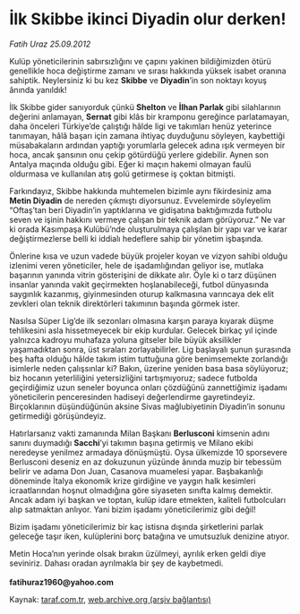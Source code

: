 # İlk Skibbe ikinci Diyadin olur derken!

*Fatih Uraz 25.09.2012*

<div class="yazi"><p>Kulüp yöneticilerinin sabırsızlığını ve çapını yakinen bildiğimizden ötürü genellikle hoca değiştirme zamanı ve sırası hakkında yüksek isabet oranına sahiptik. Neylersiniz ki bu kez <b>Skibbe</b> ve <b>Diyadin</b>’in son noktayı koyuş ânında yanıldık!</p>
<p>İlk Skibbe gider sanıyorduk çünkü <b>Shelton</b> ve <b>İlhan Parlak</b> gibi silahlarının değerini anlamayan, <b>Sernat</b> gibi klâs bir kramponu gereğince parlatamayan, daha önceleri Türkiye’de çalıştığı hâlde ligi ve takımları henüz yeterince tanımayan, hâlâ başarı için zamana ihtiyaç duyduğunu söyleyen, kaybettiği müsabakaların ardından yaptığı yorumlarla gelecek adına ışık vermeyen bir hoca, ancak şansının onu çekip götürdüğü yerlere gidebilir. Aynen son Antalya maçında olduğu gibi. Eğer ki maçın hakemi olmayan faulü oldurmasa ve kullanılan atış golü getirmese iş çoktan bitmişti.</p>
<p>Farkındayız, Skibbe hakkında muhtemelen bizimle aynı fikirdesiniz ama <b>Metin Diyadin</b> de nereden çıkmıştı diyorsunuz. Evvelemirde söyleyelim “Oftaş’tan beri Diyadin’in yaptıklarına ve gidişatına baktığımızda futbolu seven ve işinin hakkını vermeye çalışan bir teknik adam görüyoruz.” Ne var ki orada Kasımpaşa Kulübü’nde oluşturulmaya çalışılan bir yapı var ve karar değiştirmezlerse belli ki iddialı hedeflere sahip bir yönetim işbaşında.</p>
<p>Önlerine kısa ve uzun vadede büyük projeler koyan ve vizyon sahibi olduğu izlenimi veren yöneticiler, hele de işadamlığından geliyor ise, mutlaka başarının yanında vitrin gösterişini de dikkate alır. Öyle ki o tarz düşünen insanlar yanında vakit geçirmekten hoşlanabileceği, futbol dünyasında saygınlık kazanmış, giyinmesinden oturup kalkmasına varıncaya dek elit zevkleri olan teknik direktörleri takımının başında görmek ister. </p>
<p>Nasılsa Süper Lig’de ilk sezonları olmasına karşın paraya kıyarak düşme tehlikesini asla hissetmeyecek bir ekip kurdular. Gelecek birkaç yıl içinde yalnızca kadroyu muhafaza yoluna gitseler bile büyük aksilikler yaşamadıktan sonra, üst sıraları zorlayabilirler. Lig başlayalı şunun şurasında beş hafta olduğu hâlde takım istim tuttuğuna göre benimsemekte zorlandığı isimlerle neden çalışsınlar ki? Bakın, üzerine yeniden basa basa söylüyoruz; biz hocanın yeterliliğini yetersizliğini tartışmıyoruz; sadece futbolda geçirdiğimiz uzun seneler boyunca onları çözdüğünü zannettiğimiz işadamı yöneticilerin penceresinden hadiseyi değerlendirme gayretindeyiz. Birçoklarının düşündüğünün aksine Sivas mağlubiyetinin Diyadin’in sonunu getirmediği görüşündeyiz.</p>
<p>Hatırlarsanız vakti zamanında Milan Başkanı <b>Berlusconi</b> kimsenin adını sanını duymadığı <b>Sacchi</b>’yi takımın başına getirmiş ve Milano ekibi neredeyse yenilmez armadaya dönüşmüştü. Oysa ülkemizde 10 sporsevere Berlusconi deseniz en az dokuzunun yüzünde ânında muzip bir tebessüm belirir ve adama Don Juan, Casanova muamelesi yapar. Başbakanlığı döneminde İtalya ekonomik krize girdiğine ve yaygın halk kesimleri icraatlarından hoşnut olmadığına göre siyaseten sınıfta kalmış demektir. Ancak adam iyi başkan ve toptan, kulüp idare etmekten, kaliteli futbolcuları alıp satmaktan anlıyor. Yani bizim işadamı yöneticilerimiz gibi değil!</p>
<p>Bizim işadamı yöneticilerimiz bir kaç istisna dışında şirketlerini parlak geleceğe taşır iken, kulüplerini borç batağına ve umutsuzluk denizine atıyor.</p>
<p>Metin Hoca’nın yerinde olsak bırakın üzülmeyi, ayrılık erken geldi diye seviniriz. Dahası oradan ayrılmakla bir şey de kaybetmedi.<br/><br/><b>fatihuraz1960@yahoo.com</b></p>
</div>

Kaynak: [taraf.com.tr](http://www.taraf.com.tr/fatih-uraz/makale-ilk-skibbe-ikinci-diyadin-olur-derken.htm), [web.archive.org (arşiv bağlantısı)](http://web.archive.org/web/20131107122849/http://www.taraf.com.tr/fatih-uraz/makale-ilk-skibbe-ikinci-diyadin-olur-derken.htm)
